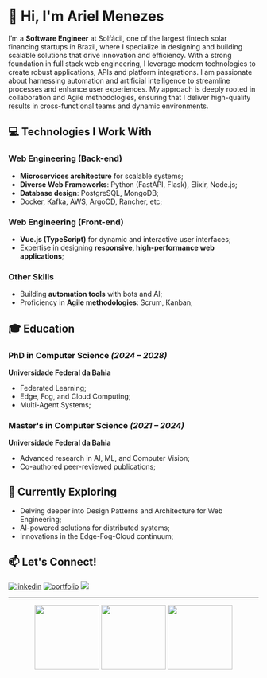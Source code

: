 # 👋 Hi, I'm Ariel Menezes

I’m a **Software Engineer** at Solfácil, one of the largest fintech solar financing startups in Brazil, where I specialize in designing and building scalable solutions that drive innovation and efficiency. With a strong foundation in full stack web engineering, I leverage modern technologies to create robust applications, APIs and platform integrations. I am passionate about harnessing automation and artificial intelligence to streamline processes and enhance user experiences. My approach is deeply rooted in collaboration and Agile methodologies, ensuring that I deliver high-quality results in cross-functional teams and dynamic environments.

## 💻 Technologies I Work With

### Web Engineering (Back-end)
- **Microservices architecture** for scalable systems;
- **Diverse Web Frameworks**: Python (FastAPI, Flask), Elixir, Node.js;
- **Database design**: PostgreSQL, MongoDB;
- Docker, Kafka, AWS, ArgoCD, Rancher, etc;

### Web Engineering (Front-end)
- **Vue.js (TypeScript)** for dynamic and interactive user interfaces;
- Expertise in designing **responsive, high-performance web applications**;

### Other Skills
- Building **automation tools** with bots and AI;
- Proficiency in **Agile methodologies**: Scrum, Kanban;

## 🎓 Education

### PhD in Computer Science *(2024 – 2028)*
**Universidade Federal da Bahia**
- Federated Learning;
- Edge, Fog, and Cloud Computing;
- Multi-Agent Systems;

### Master's in Computer Science *(2021 – 2024)*
**Universidade Federal da Bahia**
- Advanced research in AI, ML, and Computer Vision;
- Co-authored peer-reviewed publications;

## 🌱 Currently Exploring

- Delving deeper into Design Patterns and Architecture for Web Engineering;
- AI-powered solutions for distributed systems;
- Innovations in the Edge-Fog-Cloud continuum;

## 📫 Let's Connect!
[![linkedin](https://img.shields.io/badge/linkedin-0A66C2?style=for-the-badge&logo=linkedin&logoColor=white)](https://www.linkedin.com/in/arielalmeida/)
[![portfolio](https://img.shields.io/badge/portfolio-000?style=for-the-badge&logo=react&logoColor=white&color=blue)](https://ariel.artadevs.tech/)
![](https://komarev.com/ghpvc/?username=ArielMAJ&style=for-the-badge)

---

<div align="center">
  <img height="130px" src="https://github-readme-stats-2yp3wzl04-arielmaj.vercel.app/api?username=ArielMAJ&show_icons=true&theme=dark&include_all_commits=true&count_private=true&rank_icon=percentile"/>
  <img height="130px" src="https://github-readme-stats.vercel.app/api/top-langs/?username=ArielMAJ&layout=compact&langs_count=10&theme=dark&hide=Jupyter%20Notebook"/>
  <img height="130px" src="https://github-readme-streak-stats.herokuapp.com?user=ArielMAJ&theme=dark&ring=3722DD"/>
</div>
